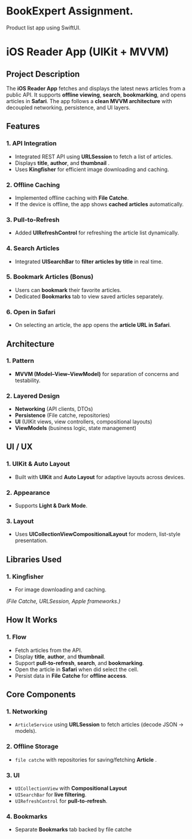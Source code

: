 # BookExpert Assignment.
Product list app using SwiftUI.

# iOS Reader App (UIKit + MVVM)

## Project Description
The **iOS Reader App** fetches and displays the latest news articles from a public API. It supports **offline viewing**, **search**, **bookmarking**, and opens articles in **Safari**. The app follows a **clean MVVM architecture** with decoupled networking, persistence, and UI layers.

## Features

### 1. API Integration
- Integrated REST API using **URLSession** to fetch a list of articles.
- Displays **title**, **author**, and **thumbnail** .
- Uses **Kingfisher** for efficient image downloading and caching.

### 2. Offline Caching
- Implemented offline caching with **File Catche**.
- If the device is offline, the app shows **cached articles** automatically.

### 3. Pull-to-Refresh
- Added **UIRefreshControl** for refreshing the article list dynamically.

### 4. Search Articles
- Integrated **UISearchBar** to **filter articles by title** in real time.

### 5. Bookmark Articles (Bonus)
- Users can **bookmark** their favorite articles.
- Dedicated **Bookmarks** tab to view saved articles separately.

### 6. Open in Safari
- On selecting an article, the app opens the **article URL in Safari**.

## Architecture

### 1. Pattern
- **MVVM (Model–View–ViewModel)** for separation of concerns and testability.

### 2. Layered Design
- **Networking** (API clients, DTOs)
- **Persistence** (File catche, repositories)
- **UI** (UIKit views, view controllers, compositional layouts)
- **ViewModels** (business logic, state management)

## UI / UX

### 1. UIKit & Auto Layout
- Built with **UIKit** and **Auto Layout** for adaptive layouts across devices.

### 2. Appearance
- Supports **Light & Dark Mode**.

### 3. Layout
- Uses **UICollectionViewCompositionalLayout** for modern, list-style presentation.

## Libraries Used

### 1. Kingfisher
- For image downloading and caching.

*(File Catche, URLSession,  Apple frameworks.)*

## How It Works

### 1. Flow
- Fetch articles from the API.
- Display **title**, **author**, and **thumbnail**.
- Support **pull-to-refresh**, **search**, and **bookmarking**.
- Open the article in **Safari** when did select the cell.
- Persist data in **File Catche** for **offline access**.


## Core Components

### 1. Networking
- `ArticleService` using **URLSession** to fetch articles (decode JSON → models).

### 2. Offline Storage
- `file catche` with repositories for saving/fetching **Article** .

### 3. UI
- `UICollectionView` with **Compositional Layout**
- `UISearchBar` for **live filtering**.
- `UIRefreshControl` for **pull-to-refresh**.

### 4. Bookmarks
- Separate **Bookmarks** tab  backed by file catche






